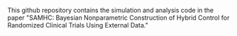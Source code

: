 This github repository contains the simulation and analysis code in the paper "SAMHC:  Bayesian Nonparametric Construction of Hybrid Control for Randomized Clinical Trials Using External Data." 
